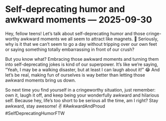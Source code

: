 # Self-deprecating humor and awkward moments — 2025-09-30

Hey, fellow teens! Let’s talk about self-deprecating humor and those cringe-worthy awkward moments we all seem to attract like magnets. 🤪 Seriously, why is it that we can’t seem to go a day without tripping over our own feet or saying something totally embarrassing in front of our crush?

But you know what? Embracing those awkward moments and turning them into self-deprecating jokes is kind of our superpower. It’s like we’re saying, “Yeah, I may be a walking disaster, but at least I can laugh about it!” 😂 And let’s be real, making fun of ourselves is way better than letting those awkward moments bring us down.

So next time you find yourself in a cringeworthy situation, just remember: own it, laugh it off, and keep being your wonderfully awkward and hilarious self. Because hey, life’s too short to be serious all the time, am I right? Stay awkward, stay awesome! ✌️ #AwkwardAndProud #SelfDeprecatingHumorFTW